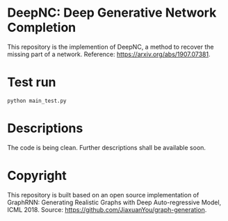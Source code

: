# DeepNC: Deep Generative Network Completion
This repository is the implemention of DeepNC, a method to recover the missing part of a network. Reference: https://arxiv.org/abs/1907.07381.

# Test run

```
python main_test.py
```

# Descriptions

The code is being clean. Further descriptions shall be available soon.

# Copyright
This repository is built based on an open source implementation of GraphRNN: Generating Realistic Graphs with Deep Auto-regressive Model, ICML 2018. Source: https://github.com/JiaxuanYou/graph-generation.
